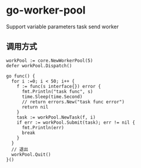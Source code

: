 # go-worker-pool
Support variable parameters task send worker

## 调用方式
```
workPool := core.NewWorkerPool(5)
defer workPool.Dispatch()

go func() {
  for i :=0; i < 50; i++ {
    f := func(s interface{}) error {
      fmt.Println("task func", s)
      time.Sleep(time.Second)
      // return errors.New("task func error")
      return nil
    }
    task := workPool.NewTask(f, i)
    if err := workPool.Submit(task); err != nil {
      fmt.Println(err)
      break
    }
  }
  // 退出
  workPool.Quit()
}()
```
